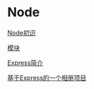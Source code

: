 # Node

[Node初识](https://github.com/ReZhangxin/Node/tree/master/%E7%AC%AC%E4%B8%80%E8%8A%82%EF%BC%9A%E5%88%9D%E8%AF%86Node)

[模块](https://github.com/ReZhangxin/Node/tree/master/%E7%AC%AC%E4%BA%8C%E8%8A%82%EF%BC%9A%E6%A8%A1%E5%9D%97)

[Express简介](https://github.com/ReZhangxin/Node/blob/master/%E7%AC%AC%E4%B8%89%E8%8A%82%EF%BC%9Aexpress/README.md)

[基于Express的一个相册项目](https://github.com/ReZhangxin/Node/tree/master/Album)
